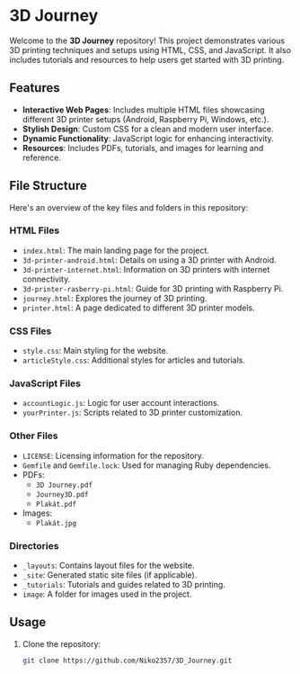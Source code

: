 # 3D Journey

Welcome to the **3D Journey** repository! This project demonstrates various 3D printing techniques and setups using HTML, CSS, and JavaScript. It also includes tutorials and resources to help users get started with 3D printing.

## Features
- **Interactive Web Pages**: Includes multiple HTML files showcasing different 3D printer setups (Android, Raspberry Pi, Windows, etc.).
- **Stylish Design**: Custom CSS for a clean and modern user interface.
- **Dynamic Functionality**: JavaScript logic for enhancing interactivity.
- **Resources**: Includes PDFs, tutorials, and images for learning and reference.

## File Structure
Here's an overview of the key files and folders in this repository:

### HTML Files
- `index.html`: The main landing page for the project.
- `3d-printer-android.html`: Details on using a 3D printer with Android.
- `3d-printer-internet.html`: Information on 3D printers with internet connectivity.
- `3d-printer-rasberry-pi.html`: Guide for 3D printing with Raspberry Pi.
- `journey.html`: Explores the journey of 3D printing.
- `printer.html`: A page dedicated to different 3D printer models.

### CSS Files
- `style.css`: Main styling for the website.
- `articleStyle.css`: Additional styles for articles and tutorials.

### JavaScript Files
- `accountLogic.js`: Logic for user account interactions.
- `yourPrinter.js`: Scripts related to 3D printer customization.

### Other Files
- `LICENSE`: Licensing information for the repository.
- `Gemfile` and `Gemfile.lock`: Used for managing Ruby dependencies.
- PDFs:
  - `3D Journey.pdf`
  - `Journey3D.pdf`
  - `Plakát.pdf`
- Images:
  - `Plakát.jpg`

### Directories
- `_layouts`: Contains layout files for the website.
- `_site`: Generated static site files (if applicable).
- `_tutorials`: Tutorials and guides related to 3D printing.
- `image`: A folder for images used in the project.

## Usage
1. Clone the repository:
   ```bash
   git clone https://github.com/Niko2357/3D_Journey.git
